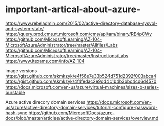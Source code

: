 # important-artical-about-azure-

https://www.rebeladmin.com/2015/02/active-directory-database-sysvol-and-system-state/
https://query.prod.cms.rt.microsoft.com/cms/api/am/binary/RE4pCWy
https://github.com/MicrosoftLearning/AZ-104-MicrosoftAzureAdministrator/tree/master/Allfiles/Labs
https://github.com/MicrosoftLearning/AZ-104-MicrosoftAzureAdministrator/tree/master/Instructions/Labs
https://www.itexams.com/info/AZ-104

image versions
https://gist.github.com/skmkzyk/e4f56e7e33b524d751d2392f003abca4
https://gist.github.com/skmkzyk/4f4fedac2e9dd4c1b4b3bbc4cd6d4570
https://docs.microsoft.com/en-us/azure/virtual-machines/sizes-b-series-burstable

Azure active direcory domain services 
https://docs.microsoft.com/en-us/azure/active-directory-domain-services/tutorial-configure-password-hash-sync
https://github.com/MicrosoftDocs/azure-docs/blob/master/articles/active-directory-domain-services/overview.md
